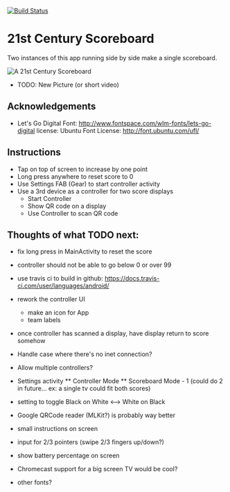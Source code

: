 [![Build Status](https://travis-ci.com/sek/ScoreDisplay.svg?branch=master)](https://travis-ci.com/sek/ScoreDisplay)


# 21st Century Scoreboard

Two instances of this app running side by side make a single scoreboard.

![A 21st Century Scoreboard](https://scontent-lax3-1.xx.fbcdn.net/hphotos-xla1/v/t1.0-9/12523922_10153860902787173_5526631497506405450_n.jpg?oh=dd277462fe16fb5443cc0d5d0b760f1f&oe=573370EA)
* TODO: New Picture (or short video)

## Acknowledgements

* Let's Go Digital Font: http://www.fontspace.com/wlm-fonts/lets-go-digital license: Ubuntu Font License: http://font.ubuntu.com/ufl/

## Instructions

* Tap on top of screen to increase by one point
* Long press anywhere to reset score to 0
* Use Settings FAB (Gear) to start controller activity
* Use a 3rd device as a controller for two score displays
  * Start Controller
  * Show QR code on a display
  * Use Controller to scan QR code 


## Thoughts of what TODO next:

- fix long press in MainActivity to reset the score
- controller should not be able to go below 0 or over 99

- use travis ci to build in github: https://docs.travis-ci.com/user/languages/android/

* rework the controller UI
  - make an icon for App
  - team labels

* once controller has scanned a display, have display return to score somehow

* Handle case where there's no inet connection?
* Allow multiple controllers?
* Settings activity
** Controller Mode
** Scoreboard Mode - 1     (could do 2 in future...   ex: a single tv could fit both scores)

* setting to toggle Black on White <--> White on Black

* Google QRCode reader (MLKit?) is probably way better

* small instructions on screen
* input for 2/3 pointers (swipe 2/3 fingers up/down?)
* show battery percentage on screen

* Chromecast support for a big screen TV would be cool?

* other fonts?
